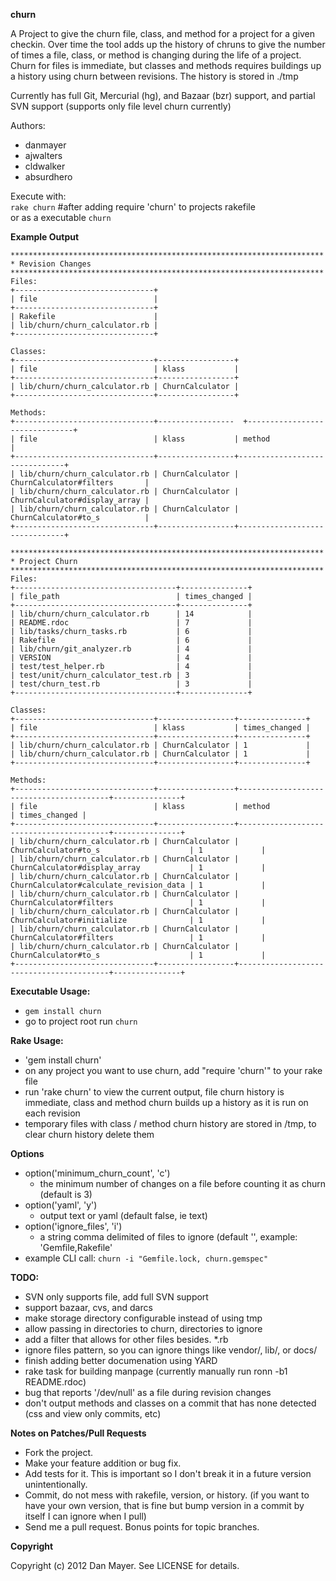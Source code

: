 __churn__

A Project to give the churn file, class, and method for a project for a given checkin. Over time the tool adds up the history of chruns to give the number of times a file, class, or method is changing during the life of a project.
Churn for files is immediate, but classes and methods requires buildings up a history using churn between revisions. The history is stored in ./tmp

Currently has full Git, Mercurial (hg), and Bazaar (bzr) support, and partial SVN support (supports only file level churn currently)

Authors:

* danmayer
* ajwalters 
* cldwalker
* absurdhero

Execute with:  
    `rake churn` #after adding require 'churn' to projects rakefile  
    or as a executable `churn`
    
__Example Output__  

    **********************************************************************
    * Revision Changes 
    **********************************************************************
    Files: 
    +-------------------------------+
    | file                          |
    +-------------------------------+
    | Rakefile                      |
    | lib/churn/churn_calculator.rb |
    +-------------------------------+
     
    Classes: 
    +-------------------------------+-----------------+
    | file                          | klass           |
    +-------------------------------+-----------------+
    | lib/churn/churn_calculator.rb | ChurnCalculator |
    +-------------------------------+-----------------+
     
    Methods: 
    +-------------------------------+-----------------  +-------------------------------+
    | file                          | klass           | method                        |
    +-------------------------------+-----------------+-------------------------------+
    | lib/churn/churn_calculator.rb | ChurnCalculator | ChurnCalculator#filters       |
    | lib/churn/churn_calculator.rb | ChurnCalculator | ChurnCalculator#display_array |
    | lib/churn/churn_calculator.rb | ChurnCalculator | ChurnCalculator#to_s          |
    +-------------------------------+-----------------+-------------------------------+
   
    **********************************************************************
    * Project Churn 
    **********************************************************************
    Files: 
    +------------------------------------+---------------+
    | file_path                          | times_changed |
    +------------------------------------+---------------+
    | lib/churn/churn_calculator.rb      | 14            |
    | README.rdoc                        | 7             |
    | lib/tasks/churn_tasks.rb           | 6             |
    | Rakefile                           | 6             |
    | lib/churn/git_analyzer.rb          | 4             |
    | VERSION                            | 4             |
    | test/test_helper.rb                | 4             |
    | test/unit/churn_calculator_test.rb | 3             |
    | test/churn_test.rb                 | 3             |
    +------------------------------------+---------------+ 
   
    Classes: 
    +-------------------------------+-----------------+---------------+
    | file                          | klass           | times_changed |
    +-------------------------------+-----------------+---------------+
    | lib/churn/churn_calculator.rb | ChurnCalculator | 1             |
    | lib/churn/churn_calculator.rb | ChurnCalculator | 1             |
    +-------------------------------+-----------------+---------------+
     
    Methods: 
    +-------------------------------+-----------------+-----------------------------------------+---------------+
    | file                          | klass           | method                                  | times_changed |
    +-------------------------------+-----------------+-----------------------------------------+---------------+
    | lib/churn/churn_calculator.rb | ChurnCalculator | ChurnCalculator#to_s                    | 1             |
    | lib/churn/churn_calculator.rb | ChurnCalculator | ChurnCalculator#display_array           | 1             |
    | lib/churn/churn_calculator.rb | ChurnCalculator | ChurnCalculator#calculate_revision_data | 1             |
    | lib/churn/churn_calculator.rb | ChurnCalculator | ChurnCalculator#filters                 | 1             |
    | lib/churn/churn_calculator.rb | ChurnCalculator | ChurnCalculator#initialize              | 1             |
    | lib/churn/churn_calculator.rb | ChurnCalculator | ChurnCalculator#filters                 | 1             |
    | lib/churn/churn_calculator.rb | ChurnCalculator | ChurnCalculator#to_s                    | 1             |
    +-------------------------------+-----------------+-----------------------------------------+---------------+

__Executable Usage:__  

* `gem install churn`  
* go to project root run `churn`

__Rake Usage:__

* 'gem install churn'
* on any project you want to use churn, add "require 'churn'" to your rake file
* run 'rake churn' to view the current output, file churn history is immediate, class and method churn builds up a history as it is run on each revision
* temporary files with class / method churn history are stored in /tmp, to clear churn history delete them

__Options__

* option('minimum_churn_count', 'c')
    * the minimum number of changes on a file before counting it as churn (default is 3)       
* option('yaml', 'y')
    * output text or yaml (default false, ie text)
* option('ignore_files', 'i')
    * a string comma delimited of files to ignore (default '', example: 'Gemfile,Rakefile'
* example CLI call: `churn -i "Gemfile.lock, churn.gemspec"`

__TODO:__  

* SVN only supports file, add full SVN support 
* support bazaar, cvs, and darcs
* make storage directory configurable instead of using tmp
* allow passing in directories to churn, directories to ignore
* add a filter that allows for other files besides. *.rb
* ignore files pattern, so you can ignore things like vendor/, lib/, or docs/
* finish adding better documenation using YARD
* rake task for building manpage (currently manually run  ronn -b1 README.rdoc)
* bug that reports '/dev/null' as a file during revision changes
* don't output methods and classes on a commit that has none detected (css and view only commits, etc)

__Notes on Patches/Pull Requests__
 
* Fork the project.
* Make your feature addition or bug fix.
* Add tests for it. This is important so I don't break it in a
  future version unintentionally.
* Commit, do not mess with rakefile, version, or history.
  (if you want to have your own version, that is fine but
   bump version in a commit by itself I can ignore when I pull)
* Send me a pull request. Bonus points for topic branches.

__Copyright__

Copyright (c) 2012 Dan Mayer. See LICENSE for details.
